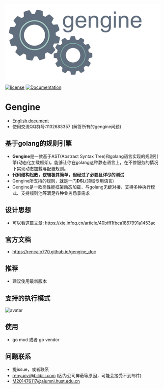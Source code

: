 <div align="center">
  <img src="gengine.png">
</div>

[![license](https://img.shields.io/badge/license-BSD-blue.svg)]()
[![Documentation](https://img.shields.io/badge/api-reference-blue.svg)](https://rencalo770.github.io/gengine_doc) 

# Gengine
- [English document](README.md)
- 使用交流QQ群号:1132683357 (解答所有的gengine问题)

## 基于golang的规则引擎
- **Gengine**是一款基于AST(Abstract Syntax Tree)和golang语言实现的规则引擎(动态化加载框架)。能够让你在golang这种静态语言上，在不停服务的情况下实现动态加载与配置规则。
- **代码结构松散，逻辑极其简单，但经过了必要且详尽的测试**
- Gengine所支持的规则，就是一门**DSL**(领域专用语言)
- Gengine是一款高性能框架动态加载，与golang无缝对接，支持多种执行模式、支持规则池等满足各种业务场景需求

## 设计思想
- 可以看这篇文章: https://xie.infoq.cn/article/40bfff1fbca1867991a1453ac

## 官方文档
- https://rencalo770.github.io/gengine_doc


## 推荐
- 建议使用最新版本

## 支持的执行模式
 ![avatar](exe_model.jpg)

## 使用
- go mod 或者 go vendor

## 问题联系
- 提issue，或者联系
- renyunyi@bilibili.com (因为公司屏蔽等原因，可能会接受不到邮件)
- M201476117@alumni.hust.edu.cn